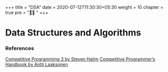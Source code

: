 +++
title = "DSA"
date = 2020-07-12T11:30:30+05:30
weight = 10
chapter = true
pre = "👨‍💻 "
+++

# Data Structures and Algorithms

### References
[Competitive Programming 3 by Steven Halim](#)
[Competitive Programmer’s Handbook by Antti Laaksonen](https://cses.fi/book/book.pdf)

 